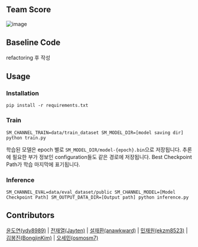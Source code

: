 

## Team Score

[comment]: <> "아래 이미지는 주석"
[comment]: <> "![image]&#40;https://user-images.githubusercontent.com/38639633/119125512-d0f6c680-ba6c-11eb-952e-fdc6de36fef9.png&#41;"
![image](https://user-images.githubusercontent.com/48181287/119263872-c9c1eb00-bc1b-11eb-916c-f6e171f1ba79.png)



## Baseline Code



refactoring 후 작성



## Usage

### Installation

```
pip install -r requirements.txt
```



### Train

```
SM_CHANNEL_TRAIN=data/train_dataset SM_MODEL_DIR=[model saving dir] python train.py
```

학습된 모델은 epoch 별로 `SM_MODEL_DIR/model-{epoch}.bin`으로 저장됩니다. 
추론에 필요한 부가 정보인 configuration들도 같은 경로에 저장됩니다. 
Best Checkpoint Path가 학습 마지막에 표기됩니다.



### Inference

```
SM_CHANNEL_EVAL=data/eval_dataset/public SM_CHANNEL_MODEL=[Model Checkpoint Path] SM_OUTPUT_DATA_DIR=[Output path] python inference.py
```





## Contributors

[윤도연(ydy8989)](https://github.com/ydy8989) | [전재열(Jayten)](https://github.com/Jayten) | [설재환(anawkward)](https://github.com/anawkward) | [민재원(ekzm8523)](https://github.com/ekzm8523) | [김봉진(BongjinKim)](https://github.com/BongjinKim) | [오세민(osmosm7)](https://github.com/osmosm7)







